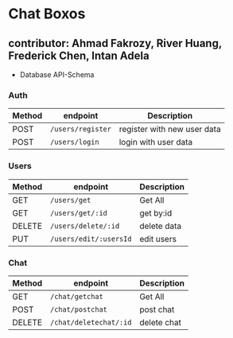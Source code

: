 # Chat Boxos

## contributor: Ahmad Fakrozy, River Huang, Frederick Chen, Intan Adela

- Database API-Schema

### Auth

| Method | endpoint          | Description                 |
| ------ | ----------------- | --------------------------- |
| POST   | `/users/register` | register with new user data |
| POST   | `/users/login`    | login with user data        |

### Users

| Method | endpoint               | Description |
| ------ | ---------------------- | ----------- |
| GET    | `/users/get`           | Get All     |
| GET    | `/users/get/:id`       | get by:id   |
| DELETE | `/users/delete/:id`    | delete data |
| PUT    | `/users/edit/:usersId` | edit users  |

### Chat

| Method | endpoint               | Description |
| ------ | ---------------------- | ----------- |
| GET    | `/chat/getchat`        | Get All     |
| POST   | `/chat/postchat`       | post chat   |
| DELETE | `/chat/deletechat/:id` | delete chat |

